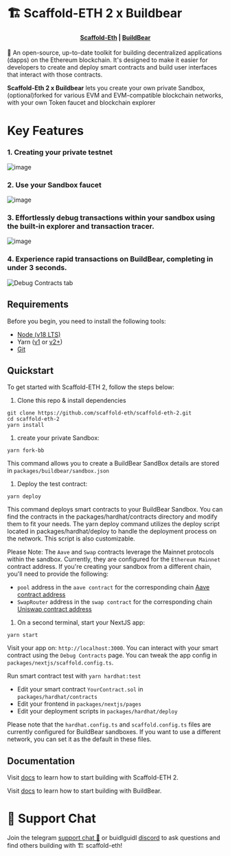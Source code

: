 # 🏗 Scaffold-ETH 2 x Buildbear

<h4 align="center">
  <a href="https://scaffoldeth.io">Scaffold-Eth</a> 
  |
<a href="https://www.buildbear.io/">BuildBear</a>
</h4>

🧪 An open-source, up-to-date toolkit for building decentralized applications (dapps) on the Ethereum blockchain. It's designed to make it easier for developers to create and deploy smart contracts and build user interfaces that interact with those contracts.


**Scaffold-Eth 2 x Buildbear** lets you create your own private Sandbox, (optional)forked for various EVM and EVM-compatible blockchain networks, with your own Token faucet and blockchain explorer

# Key Features 

### 1. Creating your private testnet

![image](https://strapi.buildbear.io/uploads/Screenshot_1260_951622a15e.png?updated_at=2023-11-30T11:58:36.129Z)

### 2. Use your Sandbox faucet

![image](https://strapi.buildbear.io/uploads/Faucet_Build_Bear_2_7b9242dfd4.png?updated_at=2023-11-30T12:01:35.614Z)

### 3. Effortlessly debug transactions within your sandbox using the built-in explorer and transaction tracer. 

![image](https://docs.buildbear.io/assets/images/Explorer-BuildBear-67ded7eae622ab211611acd5986ecf41.png)
### 4. Experience rapid transactions on BuildBear, completing in under 3 seconds.

![Debug Contracts tab](https://github.com/scaffold-eth/scaffold-eth-2/assets/55535804/1171422a-0ce4-4203-bcd4-d2d1941d198b)

## Requirements

Before you begin, you need to install the following tools:

- [Node (v18 LTS)](https://nodejs.org/en/download/)
- Yarn ([v1](https://classic.yarnpkg.com/en/docs/install/) or [v2+](https://yarnpkg.com/getting-started/install))
- [Git](https://git-scm.com/downloads)

## Quickstart

To get started with Scaffold-ETH 2, follow the steps below:

1. Clone this repo & install dependencies

```
git clone https://github.com/scaffold-eth/scaffold-eth-2.git
cd scaffold-eth-2
yarn install
```

1. create your private Sandbox:

```
yarn fork-bb
```

This command allows you to create a BuildBear SandBox details are stored in `packages/buildbear/sandbox.json`

1. Deploy the test contract:

```
yarn deploy
```

This command deploys smart contracts to your BuildBear Sandbox. You can find the contracts in the packages/hardhat/contracts directory and modify them to fit your needs. The yarn deploy command utilizes the deploy script located in packages/hardhat/deploy to handle the deployment process on the network. This script is also customizable.

Please Note:
The `Aave` and `Swap` contracts leverage the Mainnet protocols within the sandbox. Currently, they are configured for the `Ethereum Mainnet` contract address. If you're creating your sandbox from a different chain, you'll need to provide the following:

- `pool` address in the `aave contract` for the corresponding chain [Aave contract address](https://docs.aave.com/developers/deployed-contracts/v3-mainnet)
- `SwapRouter` address in the `swap contract` for the corresponding chain [Uniswap contract address](https://docs.uniswap.org/contracts/v3/reference/deployments)

1. On a second terminal, start your NextJS app:

```
yarn start
```

Visit your app on: `http://localhost:3000`. You can interact with your smart contract using the `Debug Contracts` page. You can tweak the app config in `packages/nextjs/scaffold.config.ts`.

Run smart contract test with `yarn hardhat:test`

- Edit your smart contract `YourContract.sol` in `packages/hardhat/contracts`
- Edit your frontend in `packages/nextjs/pages`
- Edit your deployment scripts in `packages/hardhat/deploy`

Please note that the `hardhat.config.ts` and `scaffold.config.ts` files are currently configured for BuildBear sandboxes. If you want to use a different network, you can set it as the default in these files. 

## Documentation

Visit [docs](https://docs.scaffoldeth.io) to learn how to start building with Scaffold-ETH 2.

Visit [docs](https://docs.buildbear.io/docs/intro) to learn how to start building with BuildBear.

# 💬 Support Chat

Join the telegram [support chat 💬](https://t.me/Web3_dApp_Developers) or buidlguidl [discord](https://discord.gg/pRsr6rwG) to ask questions and find others building with 🏗 scaffold-eth!
